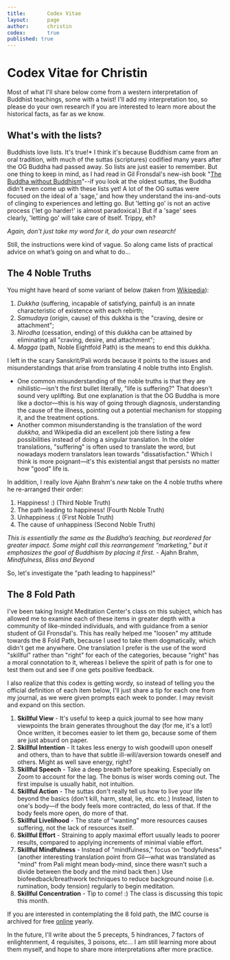 ```yaml
---
title: 		 Codex Vitae
layout: 	 page
author: 	 christin
codex: 		 true
published: true
---
```


# Codex Vitae for Christin
Most of what I'll share below come from a western interpretation of Buddhist teachings, some with a twist! I'll add my interpretation too, so please do your own research if you are interested to learn more about the historical facts, as far as we know.

## What's with the lists?
Buddhists love lists. It's true!* I think it's because Buddhism came from an oral tradition, with much of the suttas (scriptures) codified many years after the OG Buddha had passed away. So lists are just easier to remember. But one thing to keep in mind, as I had read in Gil Fronsdal's new-ish book "[The Buddha without Buddhism](https://www.youtube.com/watch?v=IMzVDzJdglE)"--if you look at the oldest suttas, the Buddha didn't even come up with these lists yet! A lot of the OG suttas were focused on the ideal of a 'sage,' and how they understand the ins-and-outs of clinging to experiences and letting go. But 'letting go' is not an active process ('let go harder!' is almost paradoxical.) But if a 'sage' sees clearly, 'letting go' will take care of itself. Trippy, eh? 

*Again, don't just take my word for it, do your own research!*

Still, the instructions were kind of vague. So along came lists of practical advice on what’s going on and what to do...

## The 4 Noble Truths
You might have heard of some variant of below (taken from [Wikipedia](https://en.wikipedia.org/wiki/Four_Noble_Truths)):
1. *Dukkha* (suffering, incapable of satisfying, painful) is an innate characteristic of existence with each rebirth;
2. *Samudaya* (origin, cause) of this dukkha is the "craving, desire or attachment";
3. *Nirodha* (cessation, ending) of this dukkha can be attained by eliminating all "craving, desire, and attachment";
4. *Magga* (path, Noble Eightfold Path) is the means to end this dukkha.

I left in the scary Sanskrit/Pali words because it points to the issues and misunderstandings that arise from translating 4 noble truths into English. 
- One common misunderstanding of the noble truths is that they are nihilistic—isn't the first bullet literally, "life is suffering?" That doesn't sound very uplifting. But one explanation is that the OG Buddha is more like a doctor—this is his way of going through diagnosis, understanding the cause of the illness, pointing out a potential mechanism for stopping it, and the treatment options.
- Another common misunderstanding is the translation of the word *dukkha,* and Wikipedia did an excellent job there listing a few possibilities instead of doing a singular translation. In the older translations, "suffering" is often used to translate the word, but nowadays modern translators lean towards "dissatisfaction." Which I think is more poignant—it's this existential angst that persists no matter how "good" life is.

In addition, I really love Ajahn Brahm's *new* take on the 4 noble truths where he re-arranged their order:

1. Happiness! :) (Third Noble Truth)
2. The path leading to happiness! (Fourth Noble Truth)
3. Unhappiness :( (First Noble Truth)
4. The cause of unhappiness (Second Noble Truth)

*This is essentially the same as the Buddha’s teaching, but reordered for greater impact. Some might call this rearrangement “marketing,” but it emphasizes the goal of Buddhism by placing it first.* - Ajahn Brahm, *Mindfulness, Bliss and Beyond*

So, let's investigate the "path leading to happiness!"

## The 8 Fold Path
I've been taking Insight Meditation Center's class on this subject, which has allowed me to examine each of these items in greater depth with a community of like-minded individuals, and with guidance from a senior student of Gil Fronsdal's. This has really helped me "loosen" my attitude towards the 8 Fold Path, because I used to take them dogmatically, which didn't get me anywhere. One translation I prefer is the use of the word "skillful" rather than "right" for each of the categories, because "right" has a moral connotation to it, whereas I believe the spirit of path is for one to test them out and see if one gets positive feedback.

I also realize that this codex is getting wordy, so instead of telling you the official definition of each item below, I'll just share a tip for each one from my journal, as we were given prompts each week to ponder. I may revisit and expand on this section.

1. **Skillful View** - It's useful to keep a quick journal to see how many viewpoints the brain generates throughout the day (for me, it's a lot!) Once written, it becomes easier to let them go, because some of them are just absurd on paper.
2. **Skillful Intention** - It takes less energy to wish goodwill upon oneself and others, than to have that subtle ill-will/aversion towards oneself and others. Might as well save energy, right?
3. **Skillful Speech** - Take a deep breath before speaking. Especially on Zoom to account for the lag. The bonus is wiser words coming out. The first impulse is usually habit, not intuition.
4. **Skillful Action** - The suttas don't really tell us how to live your life beyond the basics (don't kill, harm, steal, lie, etc. etc.) Instead, listen to one's body—if the body feels more contracted, do less of that. If the body feels more open, do more of that.
5. **Skillful Livelihood** - The state of "wanting" more resources causes suffering, not the lack of resources itself.
6. **Skillful Effort** - Straining to apply maximal effort usually leads to poorer results, compared to applying increments of minimal viable effort. 
7. **Skillful Mindfulness** - Instead of "mindfulness," focus on "bodyfulness" (another interesting translation point from Gil—what was translated as "mind" from Pali might mean body-mind, since there wasn't such a divide between the body and the mind back then.) Use biofeedback/breathwork techniques to reduce background noise (i.e. rumination, body tension) regularly to begin meditation.
8. **Skillful Concentration** - Tip to come! :) The class is discussing this topic this month.

If you are interested in contemplating the 8 fold path, the IMC course is archived for free [online](https://www.insightmeditationcenter.org/2019/08/the-eightfold-path-program-2019-2020/) yearly.

In the future, I'll write about the 5 precepts, 5 hindrances, 7 factors of enlightenment, 4 requisites, 3 poisons, etc... I am still learning more about them myself, and hope to share more interpretations after more practice.






